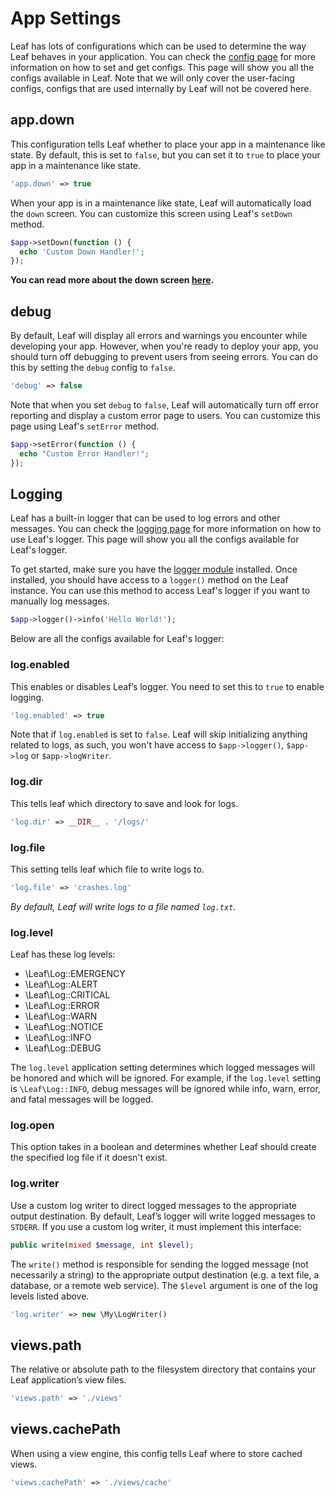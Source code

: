 # App Settings

<!-- markdownlint-disable no-inline-html -->

Leaf has lots of configurations which can be used to determine the way Leaf behaves in your application. You can check the [config page](/docs/config/) for more information on how to set and get configs. This page will show you all the configs available in Leaf. Note that we will only cover the user-facing configs, configs that are used internally by Leaf will not be covered here.

## app.down

This configuration tells Leaf whether to place your app in a maintenance like state. By default, this is set to `false`, but you can set it to `true` to place your app in a maintenance like state.

```php
'app.down' => true
```

When your app is in a maintenance like state, Leaf will automatically load the `down` screen. You can customize this screen using Leaf's `setDown` method.

```php
$app->setDown(function () {
  echo 'Custom Down Handler!';
});
```

**You can read more about the down screen [here](/docs/routing/errors#application-down).**

## debug

By default, Leaf will display all errors and warnings you encounter while developing your app. However, when you're ready to deploy your app, you should turn off debugging to prevent users from seeing errors. You can do this by setting the `debug` config to `false`.

```php
'debug' => false
```

Note that when you set `debug` to `false`, Leaf will automatically turn off error reporting and display a custom error page to users. You can customize this page using Leaf's `setError` method.

```php
$app->setError(function () {
  echo "Custom Error Handler!";
});
```

## Logging

Leaf has a built-in logger that can be used to log errors and other messages. You can check the [logging page](/docs/tooling/logging) for more information on how to use Leaf's logger. This page will show you all the configs available for Leaf's logger.

To get started, make sure you have the [logger module](/docs/tooling/logging) installed. Once installed, you should have access to a `logger()` method on the Leaf instance. You can use this method to access Leaf's logger if you want to manually log messages.

```php
$app->logger()->info('Hello World!');
```

Below are all the configs available for Leaf's logger:

### log.enabled

This enables or disables Leaf’s logger. You need to set this to `true` to enable logging.

```php
'log.enabled' => true
```

Note that if `log.enabled` is set to `false`. Leaf will skip initializing anything related to logs, as such, you won't have access to `$app->logger()`, `$app->log` or `$app->logWriter`.

### log.dir

This tells leaf which directory to save and look for logs.

```php
'log.dir' => __DIR__ . '/logs/'
```

### log.file

This setting tells leaf which file to write logs to.

```php
'log.file' => 'crashes.log'
```

*By default, Leaf will write logs to a file named `log.txt`.*

### log.level

Leaf has these log levels:

- \Leaf\Log::EMERGENCY
- \Leaf\Log::ALERT
- \Leaf\Log::CRITICAL
- \Leaf\Log::ERROR
- \Leaf\Log::WARN
- \Leaf\Log::NOTICE
- \Leaf\Log::INFO
- \Leaf\Log::DEBUG

The `log.level` application setting determines which logged messages will be honored and which will be ignored. For example, if the `log.level` setting is `\Leaf\Log::INFO`, debug messages will be ignored while info, warn, error, and fatal messages will be logged.

### log.open

This option takes in a boolean and determines whether Leaf should create the specified log file if it doesn't exist.

### log.writer

Use a custom log writer to direct logged messages to the appropriate output destination. By default, Leaf’s logger will write logged messages to `STDERR`. If you use a custom log writer, it must implement this interface:

```php
public write(mixed $message, int $level);
```

The `write()` method is responsible for sending the logged message (not necessarily a string) to the appropriate output destination (e.g. a text file, a database, or a remote web service). The `$level` argument is one of the log levels listed above.

```php
'log.writer' => new \My\LogWriter()
```

## views.path

The relative or absolute path to the filesystem directory that contains your Leaf application’s view files.

```php
'views.path' => './views'
```

## views.cachePath

When using a view engine, this config tells Leaf where to store cached views.

```php
'views.cachePath' => './views/cache'
```

